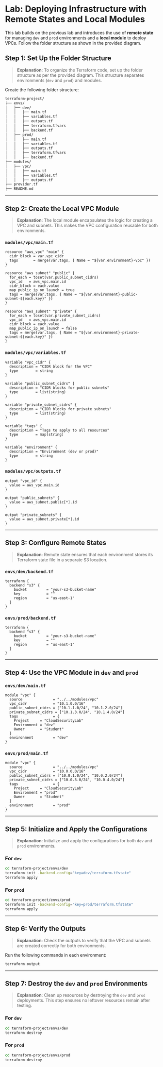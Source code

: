 # Lab: Deploying Infrastructure with Remote States and Local Modules

This lab builds on the previous lab and introduces the use of **remote state** for managing `dev` and `prod` environments and a **local module** to deploy VPCs. Follow the folder structure as shown in the provided diagram.

## Step 1: Set Up the Folder Structure

> **Explanation**: To organize the Terraform code, set up the folder structure as per the provided diagram. This structure separates environments (`dev` and `prod`) and modules.

Create the following folder structure:

```bash
terraform-project/
├── envs/
│   ├── dev/
│   │   ├── main.tf
│   │   ├── variables.tf
│   │   ├── outputs.tf
│   │   ├── terraform.tfvars
│   │   ├── backend.tf
│   ├── prod/
│   │   ├── main.tf
│   │   ├── variables.tf
│   │   ├── outputs.tf
│   │   ├── terraform.tfvars
│   │   ├── backend.tf
├── modules/
│   ├── vpc/
│   │   ├── main.tf
│   │   ├── variables.tf
│   │   ├── outputs.tf
├── provider.tf
├── README.md
```

---

## Step 2: Create the Local VPC Module

> **Explanation**: The local module encapsulates the logic for creating a VPC and subnets. This makes the VPC configuration reusable for both environments.

### `modules/vpc/main.tf`

```hcl
resource "aws_vpc" "main" {
  cidr_block = var.vpc_cidr
  tags       = merge(var.tags, { Name = "${var.environment}-vpc" })
}

resource "aws_subnet" "public" {
  for_each = toset(var.public_subnet_cidrs)
  vpc_id   = aws_vpc.main.id
  cidr_block = each.value
  map_public_ip_on_launch = true
  tags = merge(var.tags, { Name = "${var.environment}-public-subnet-${each.key}" })
}

resource "aws_subnet" "private" {
  for_each = toset(var.private_subnet_cidrs)
  vpc_id   = aws_vpc.main.id
  cidr_block = each.value
  map_public_ip_on_launch = false
  tags = merge(var.tags, { Name = "${var.environment}-private-subnet-${each.key}" })
}
```

### `modules/vpc/variables.tf`

```hcl
variable "vpc_cidr" {
  description = "CIDR block for the VPC"
  type        = string
}

variable "public_subnet_cidrs" {
  description = "CIDR blocks for public subnets"
  type        = list(string)
}

variable "private_subnet_cidrs" {
  description = "CIDR blocks for private subnets"
  type        = list(string)
}

variable "tags" {
  description = "Tags to apply to all resources"
  type        = map(string)
}

variable "environment" {
  description = "Environment (dev or prod)"
  type        = string
}
```

### `modules/vpc/outputs.tf`

```hcl
output "vpc_id" {
  value = aws_vpc.main.id
}

output "public_subnets" {
  value = aws_subnet.public[*].id
}

output "private_subnets" {
  value = aws_subnet.private[*].id
}
```

---

## Step 3: Configure Remote States

> **Explanation**: Remote state ensures that each environment stores its Terraform state file in a separate S3 location.

### `envs/dev/backend.tf`

```hcl
terraform {
  backend "s3" {
    bucket         = "your-s3-bucket-name"
    key            = ""
    region         = "us-east-1"
  }
}
```

### `envs/prod/backend.tf`

```hcl
terraform {
  backend "s3" {
    bucket         = "your-s3-bucket-name"
    key            = ""
    region         = "us-east-1"
  }
}
```

---

## Step 4: Use the VPC Module in `dev` and `prod`

### `envs/dev/main.tf`

```hcl
module "vpc" {
  source              = "../../modules/vpc"
  vpc_cidr            = "10.1.0.0/16"
  public_subnet_cidrs = ["10.1.1.0/24", "10.1.2.0/24"]
  private_subnet_cidrs = ["10.1.3.0/24", "10.1.4.0/24"]
  tags                = {
    Project     = "CloudSecurityLab"
    Environment = "dev"
    Owner       = "Student"
  }
  environment         = "dev"
}
```

### `envs/prod/main.tf`

```hcl
module "vpc" {
  source              = "../../modules/vpc"
  vpc_cidr            = "10.0.0.0/16"
  public_subnet_cidrs = ["10.0.1.0/24", "10.0.2.0/24"]
  private_subnet_cidrs = ["10.0.3.0/24", "10.0.4.0/24"]
  tags                = {
    Project     = "CloudSecurityLab"
    Environment = "prod"
    Owner       = "Student"
  }
  environment         = "prod"
}
```

---

## Step 5: Initialize and Apply the Configurations

> **Explanation**: Initialize and apply the configurations for both `dev` and `prod` environments.

### For `dev`

```bash
cd terraform-project/envs/dev
terraform init -backend-config="key=dev/terraform.tfstate"
terraform apply
```

### For `prod`

```bash
cd terraform-project/envs/prod
terraform init -backend-config="key=prod/terraform.tfstate"
terraform apply
```

---

## Step 6: Verify the Outputs

> **Explanation**: Check the outputs to verify that the VPC and subnets are created correctly for both environments.

Run the following commands in each environment:

```bash
terraform output
```

---

## Step 7: Destroy the `dev` and `prod` Environments

> **Explanation**: Clean up resources by destroying the `dev` and `prod` deployments. This step ensures no leftover resources remain after testing.

### For `dev`

```bash
cd terraform-project/envs/dev
terraform destroy
```

### For `prod`

```bash
cd terraform-project/envs/prod
terraform destroy
```





